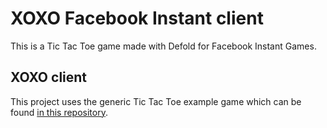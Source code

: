 # XOXO Facebook Instant client
This is a Tic Tac Toe game made with Defold for Facebook Instant Games.

## XOXO client
This project uses the generic Tic Tac Toe example game which can be found [in this repository](https://www.github.com/defold/game-xoxo).
